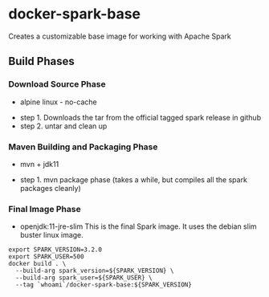 # docker-spark-base
Creates a customizable base image for working with Apache Spark

## Build Phases
### Download Source Phase
- alpine linux - no-cache
* step 1. Downloads the tar from the official tagged spark release in github
* step 2. untar and clean up

### Maven Building and Packaging Phase
- mvn + jdk11
* step 1. mvn package phase (takes a while, but compiles all the spark packages cleanly)

### Final Image Phase
- openjdk:11-jre-slim
This is the final Spark image. It uses the debian slim buster linux image.

~~~
export SPARK_VERSION=3.2.0
export SPARK_USER=500
docker build . \
  --build-arg spark_version=${SPARK_VERSION} \
  --build-arg spark_user=${SPARK_USER} \
  --tag `whoami`/docker-spark-base:${SPARK_VERSION}
~~~